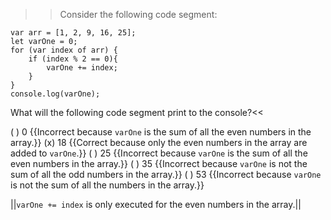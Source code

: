 >>Consider the following code segment:

```
var arr = [1, 2, 9, 16, 25];
let varOne = 0;
for (var index of arr) {
    if (index % 2 == 0){
        varOne += index;
    }
}
console.log(varOne);
```

What will the following code segment print to the console?<<

( ) 0 {{Incorrect because `varOne` is the sum of all the even numbers in the array.}}
(x) 18 {{Correct because only the even numbers in the array are added to `varOne`.}}
( ) 25 {{Incorrect because `varOne` is the sum of all the even numbers in the array.}}
( ) 35 {{Incorrect because `varOne` is not the sum of all the odd numbers in the array.}}
( ) 53 {{Incorrect because `varOne` is not the sum of all the numbers in the array.}}

||`varOne += index` is only executed for the even numbers in the array.||